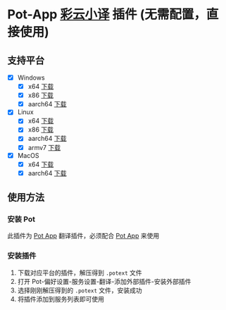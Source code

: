# Pot-App [彩云小译](https://fanyi.caiyunapp.com/) 插件 (无需配置，直接使用)

## 支持平台

- [x] Windows
  - [x] x64 [下载](https://gh.pylogmon.com/https://github.com/TechDecryptor/pot-app-translate-plugin-caiyun/releases/latest/download/x86_64-pc-windows-msvc.zip)
  - [x] x86 [下载](https://gh.pylogmon.com/https://github.com/TechDecryptor/pot-app-translate-plugin-caiyun/releases/latest/download/i686-pc-windows-msvc.zip)
  - [x] aarch64 [下载](https://gh.pylogmon.com/https://github.com/TechDecryptor/pot-app-translate-plugin-caiyun/releases/latest/download/aarch64-pc-windows-msvc.zip)
- [x] Linux
  - [x] x64 [下载](https://gh.pylogmon.com/https://github.com/TechDecryptor/pot-app-translate-plugin-caiyun/releases/latest/download/x86_64-unknown-linux-gnu.zip)
  - [x] x86 [下载](https://gh.pylogmon.com/https://github.com/TechDecryptor/pot-app-translate-plugin-caiyun/releases/latest/download/i686-unknown-linux-gnu.zip)
  - [x] aarch64 [下载](https://gh.pylogmon.com/https://github.com/TechDecryptor/pot-app-translate-plugin-caiyun/releases/latest/download/aarch64-unknown-linux-gnu.zip)
  - [x] armv7 [下载](https://gh.pylogmon.com/https://github.com/TechDecryptor/pot-app-translate-plugin-caiyun/releases/latest/download/armv7-unknown-linux-gnueabihf.zip)
- [x] MacOS
  - [x] x64 [下载](https://gh.pylogmon.com/https://github.com/TechDecryptor/pot-app-translate-plugin-caiyun/releases/latest/download/x86_64-apple-darwin.zip)
  - [x] aarch64 [下载](https://gh.pylogmon.com/https://github.com/TechDecryptor/pot-app-translate-plugin-caiyun/releases/latest/download/aarch64-apple-darwin.zip)

## 使用方法

### 安装 Pot

此插件为 [Pot App](https://github.com/pot-app/pot-desktop) 翻译插件，必须配合 [Pot App](https://github.com/pot-app/pot-desktop) 来使用

### 安装插件

1. 下载对应平台的插件，解压得到 `.potext` 文件
2. 打开 Pot-偏好设置-服务设置-翻译-添加外部插件-安装外部插件
3. 选择刚刚解压得到的 `.potext` 文件，安装成功
4. 将插件添加到服务列表即可使用

